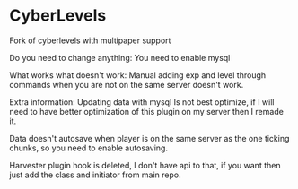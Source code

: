 ﻿# CyberLevels
Fork of cyberlevels with multipaper support

Do you need to change anything: You need to enable mysql

What works what doesn't work: Manual adding exp and level through commands when you are not on the same server doesn't work.

Extra information: Updating data with mysql Is not best optimize, if I will need to have better optimization of this plugin on my server then I remade it.

Data doesn't autosave when player is on the same server as the one ticking chunks, so you need to enable autosaving. 

Harvester plugin hook is deleted, I don't have api to that, if you want then just add the class and initiator from main repo. 
